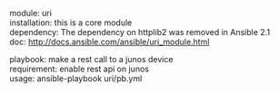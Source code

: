 module: uri   
installation: this is a core module  
dependency: The dependency on httplib2 was removed in Ansible 2.1  
doc: http://docs.ansible.com/ansible/uri_module.html  

playbook: make a rest call to a junos device  
requirement: enable rest api on junos  
usage: ansible-playbook uri/pb.yml



